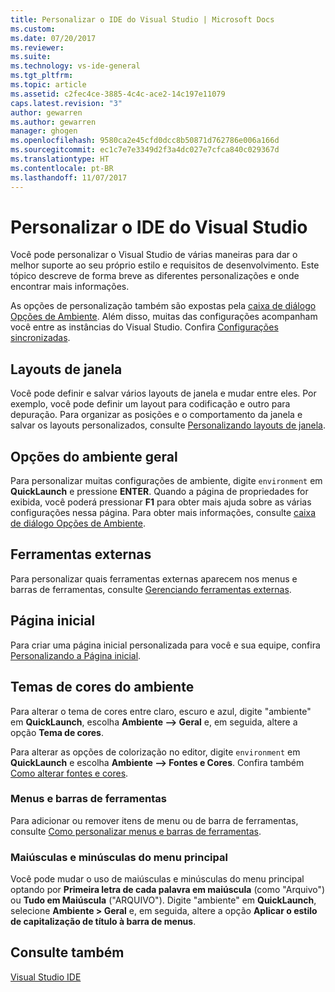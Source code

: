 ```yaml
---
title: Personalizar o IDE do Visual Studio | Microsoft Docs
ms.custom: 
ms.date: 07/20/2017
ms.reviewer: 
ms.suite: 
ms.technology: vs-ide-general
ms.tgt_pltfrm: 
ms.topic: article
ms.assetid: c2fec4ce-3885-4c4c-ace2-14c197e11079
caps.latest.revision: "3"
author: gewarren
ms.author: gewarren
manager: ghogen
ms.openlocfilehash: 9580ca2e45cfd0dcc8b50871d762786e006a166d
ms.sourcegitcommit: ec1c7e7e3349d2f3a4dc027e7cfca840c029367d
ms.translationtype: HT
ms.contentlocale: pt-BR
ms.lasthandoff: 11/07/2017
---
```

# <a name="personalize-the-visual-studio-ide"></a>Personalizar o IDE do Visual Studio
Você pode personalizar o Visual Studio de várias maneiras para dar o melhor suporte ao seu próprio estilo e requisitos de desenvolvimento. Este tópico descreve de forma breve as diferentes personalizações e onde encontrar mais informações.

As opções de personalização também são expostas pela [caixa de diálogo Opções de Ambiente](../ide/reference/environment-options-dialog-box.md). Além disso, muitas das configurações acompanham você entre as instâncias do Visual Studio. Confira [Configurações sincronizadas](../ide/synchronized-settings-in-visual-studio.md).

## <a name="window-layouts"></a>Layouts de janela
Você pode definir e salvar vários layouts de janela e mudar entre eles. Por exemplo, você pode definir um layout para codificação e outro para depuração. Para organizar as posições e o comportamento da janela e salvar os layouts personalizados, consulte [Personalizando layouts de janela](../ide/customizing-window-layouts-in-visual-studio.md).  

## <a name="general-environment-options"></a>Opções do ambiente geral
Para personalizar muitas configurações de ambiente, digite `environment` em **QuickLaunch** e pressione **ENTER**. Quando a página de propriedades for exibida, você poderá pressionar **F1** para obter mais ajuda sobre as várias configurações nessa página. Para obter mais informações, consulte [caixa de diálogo Opções de Ambiente](../ide/reference/environment-options-dialog-box.md).  

## <a name="external-tools"></a>Ferramentas externas
Para personalizar quais ferramentas externas aparecem nos menus e barras de ferramentas, consulte [Gerenciando ferramentas externas](../ide/managing-external-tools.md).  

## <a name="start-page"></a>Página inicial
Para criar uma página inicial personalizada para você e sua equipe, confira [Personalizando a Página inicial](../ide/customizing-the-start-page-for-visual-studio.md).

## <a name="environment-color-themes"></a>Temas de cores do ambiente
Para alterar o tema de cores entre claro, escuro e azul, digite "ambiente" em **QuickLaunch**, escolha **Ambiente --> Geral** e, em seguida, altere a opção **Tema de cores**.

Para alterar as opções de colorização no editor, digite `environment` em **QuickLaunch** e escolha **Ambiente --> Fontes e Cores**. Confira também [Como alterar fontes e cores](../ide/how-to-change-fonts-and-colors-in-visual-studio.md).  

### <a name="menus-and-toolbars"></a>Menus e barras de ferramentas
Para adicionar ou remover itens de menu ou de barra de ferramentas, consulte [Como personalizar menus e barras de ferramentas](../ide/how-to-customize-menus-and-toolbars-in-visual-studio.md).  

### <a name="main-menu-casing"></a>Maiúsculas e minúsculas do menu principal
Você pode mudar o uso de maiúsculas e minúsculas do menu principal optando por **Primeira letra de cada palavra em maiúscula** (como "Arquivo") ou **Tudo em Maiúscula** ("ARQUIVO"). Digite "ambiente" em **QuickLaunch**, selecione **Ambiente > Geral** e, em seguida, altere a opção **Aplicar o estilo de capitalização de título à barra de menus**.

## <a name="see-also"></a>Consulte também
[Visual Studio IDE](../ide/visual-studio-ide.md)
